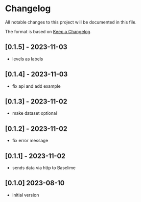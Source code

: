 # Changelog

All notable changes to this project will be documented in this file.


The format is based on [Keep a Changelog](https://keepachangelog.com/en/1.0.0/).

## [0.1.5] - 2023-11-03

- levels as labels
## [0.1.4] - 2023-11-03

- fix api and add example
  
## [0.1.3] - 2023-11-02

- make dataset optional
  
## [0.1.2] - 2023-11-02

- fix error message
  
## [0.1.1] - 2023-11-02

- sends data via http to Baselime

## [0.1.0] 2023-08-10

- initial version
